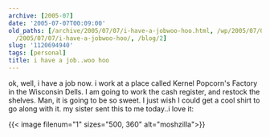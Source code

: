 ```yaml
---
archive: [2005-07]
date: '2005-07-07T00:09:00'
old_paths: [/archive/2005/07/07/i-have-a-jobwoo-hoo.html, /wp/2005/07/07/i-have-a-jobwoo-hoo/,
  /2005/07/07/i-have-a-jobwoo-hoo/, /blog/2]
slug: '1120694940'
tags: [personal]
title: i have a job..woo hoo
---
```


ok, well, i have a job now. i work at a place called Kernel Popcorn's Factory
in the Wisconsin Dells. I am going to work the cash register, and restock
the shelves. Man, it is going to be so sweet. I just wish I could get
a cool shirt to go along with it. my sister sent this to me today..i love
it:

{{< image filenum="1" sizes="500, 360" alt="moshzilla">}}

